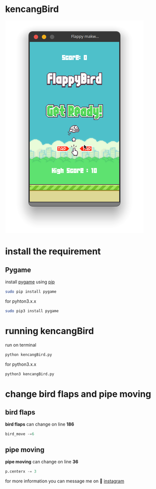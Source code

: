 # kencangBird
![screenGame](screenGame.png)


# install the requirement
## Pygame
install [pygame](https://www.pygame.org/) using [pip](https://pypi.org/project/pip/)
```bash
sudo pip install pygame
```
for pyhton3.x.x
```bash
sudo pip3 install pygame
```
# running kencangBird
run on terminal 
```bash
python kencangBird.py
```
for python3.x.x
```bash
python3 kencangBird.py
```

# change bird flaps and pipe moving
## bird flaps
**bird flaps** can change on line **186**
```python
bird_move -=6
```
## pipe moving
**pipe moving** can change on line **36**
```python
p.centerx -= 3
```
for more information you can message me on :boy: [instagram](https://www.instagram.com/arfy.slowy/)
